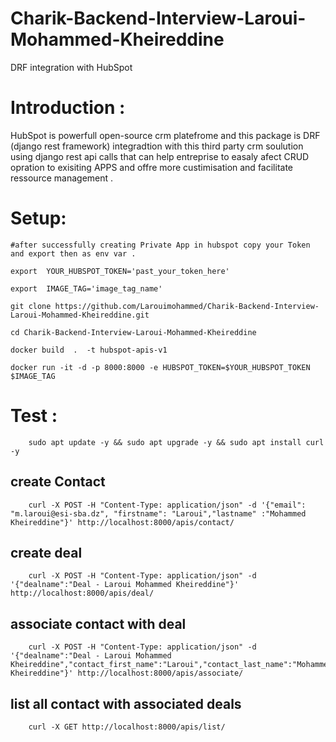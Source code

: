 # Charik-Backend-Interview-Laroui-Mohammed-Kheireddine
DRF integration with HubSpot

# Introduction :

HubSpot is powerfull open-source crm platefrome and this package is DRF (django rest framework) 
integradtion with this third party crm soulution using django rest api calls that can help entreprise to easaly afect CRUD opration to exisiting APPS and offre more custimisation and facilitate ressource management . 

# Setup: 
    
    #after successfully creating Private App in hubspot copy your Token and export then as env var .
    
    export  YOUR_HUBSPOT_TOKEN='past_your_token_here'
    
    export  IMAGE_TAG='image_tag_name'

    git clone https://github.com/Larouimohammed/Charik-Backend-Interview-Laroui-Mohammed-Kheireddine.git

    cd Charik-Backend-Interview-Laroui-Mohammed-Kheireddine
    
    docker build  .  -t hubspot-apis-v1

    docker run -it -d -p 8000:8000 -e HUBSPOT_TOKEN=$YOUR_HUBSPOT_TOKEN  $IMAGE_TAG


# Test :
   
        sudo apt update -y && sudo apt upgrade -y && sudo apt install curl -y

## create Contact 

        curl -X POST -H "Content-Type: application/json" -d '{"email": "m.laroui@esi-sba.dz", "firstname": "Laroui","lastname" :"Mohammed Kheireddine"}' http://localhost:8000/apis/contact/

##  create deal 
        curl -X POST -H "Content-Type: application/json" -d '{"dealname":"Deal - Laroui Mohammed Kheireddine"}' http://localhost:8000/apis/deal/

## associate contact with deal

        curl -X POST -H "Content-Type: application/json" -d '{"dealname":"Deal - Laroui Mohammed Kheireddine","contact_first_name":"Laroui","contact_last_name":"Mohammed Kheireddine"}' http://localhost:8000/apis/associate/

##  list all contact with associated deals

        curl -X GET http://localhost:8000/apis/list/        
